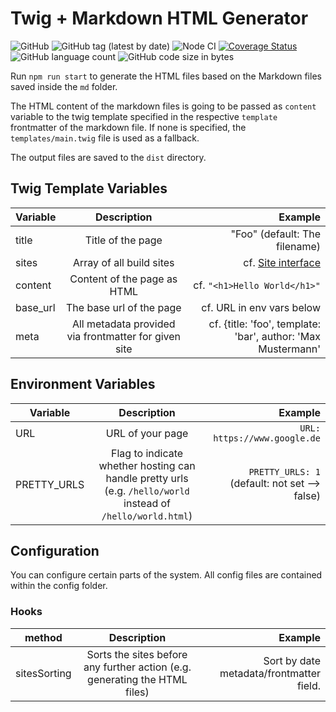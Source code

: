 # Twig + Markdown HTML Generator

![GitHub](https://img.shields.io/github/license/andi1984/back2roots)
![GitHub tag (latest by date)](https://img.shields.io/github/v/tag/andi1984/back2roots?label=Version)
![Node CI](https://github.com/andi1984/back2roots/workflows/Node%20CI/badge.svg)
[![Coverage Status](https://coveralls.io/repos/github/andi1984/back2roots/badge.svg?branch=develop)](https://coveralls.io/github/andi1984/back2roots?branch=develop)
![GitHub language count](https://img.shields.io/github/languages/count/andi1984/back2roots)
![GitHub code size in bytes](https://img.shields.io/github/languages/code-size/andi1984/back2roots)

Run `npm run start` to generate the HTML files based on the Markdown files saved inside the `md` folder.

The HTML content of the markdown files is going to be passed as `content` variable to the twig template specified in the respective `template` frontmatter of the markdown file. If none is specified, the `templates/main.twig` file is used as a fallback.

The output files are saved to the `dist` directory.

## Twig Template Variables

| Variable |                     Description                      |                                                      Example |
| -------- | :--------------------------------------------------: | -----------------------------------------------------------: |
| title    |                  Title of the page                   |                                "Foo" (default: The filename) |
| sites    |               Array of all build sites               |                          cf. [Site interface](./utils/md.ts) |
| content  |             Content of the page as HTML              |                                 cf. `"<h1>Hello World</h1>"` |
| base_url |               The base url of the page               |                                    cf. URL in env vars below |
| meta     | All metadata provided via frontmatter for given site | cf. {title: 'foo', template: 'bar', author: 'Max Mustermann' |

## Environment Variables

| Variable    |                                                 Description                                                  |                                       Example |
| ----------- | :----------------------------------------------------------------------------------------------------------: | --------------------------------------------: |
| URL         |                                               URL of your page                                               |                  `URL: https://www.google.de` |
| PRETTY_URLS | Flag to indicate whether hosting can handle pretty urls (e.g. `/hello/world` instead of `/hello/world.html`) | `PRETTY_URLS: 1` (default: not set --> false) |

## Configuration

You can configure certain parts of the system. All config files are contained within the config folder.

### Hooks

| method       |                                Description                                 |                                  Example |
| ------------ | :------------------------------------------------------------------------: | ---------------------------------------: |
| sitesSorting | Sorts the sites before any further action (e.g. generating the HTML files) | Sort by date metadata/frontmatter field. |
